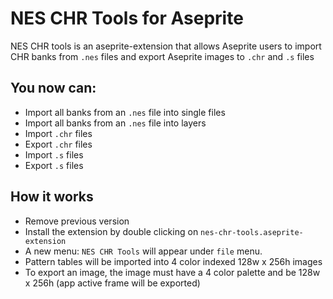 # NES CHR Tools for Aseprite

NES CHR tools is an aseprite-extension that allows Aseprite users 
to import CHR banks from `.nes` files and export Aseprite images to `.chr` and `.s` files

## You now can:
- Import all banks from an `.nes` file into single files
- Import all banks from an `.nes` file into layers
- Import `.chr` files
- Export `.chr` files
- Import `.s` files
- Export `.s` files

## How it works
- Remove previous version
- Install the extension by double clicking on `nes-chr-tools.aseprite-extension`
- A new menu: `NES CHR Tools` will appear under `file` menu.
- Pattern tables will be imported into 4 color indexed 128w x 256h images
- To export an image, the image must have a 4 color palette and be 128w x 256h (app active frame will be exported)
